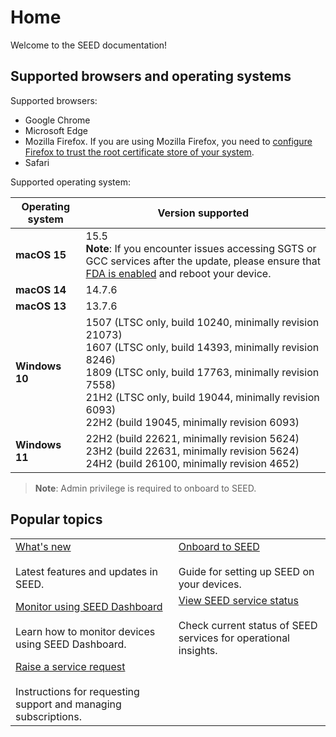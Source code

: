 # Home

Welcome to the SEED documentation! 
 
## Supported browsers and operating systems

Supported browsers:

 - Google Chrome
 - Microsoft Edge
 - Mozilla Firefox. If you are using Mozilla Firefox, you need to [configure Firefox to trust the root certificate store of your system](https://support.mozilla.org/en-US/kb/setting-certificate-authorities-firefox).
 - Safari

Supported operating system:


| **Operating system** | **Version supported** |
|---|---|
| **macOS 15**        | 15.5 <br> **Note**: If you encounter issues accessing SGTS or GCC services after the update, please ensure that [FDA is enabled](https://docs.developer.tech.gov.sg/docs/security-suite-for-engineering-endpoint-devices/post-onboarding-instructions/macos-latest?id=ensure-full-disk-access-fda-is-enabled-for-seed-components) and reboot your device. |
| **macOS 14**        | 14.7.6 |
| **macOS 13**        | 13.7.6 |
| **Windows 10**      | 1507 (LTSC only, build 10240, minimally revision 21073) <br> 1607 (LTSC only, build 14393, minimally revision 8246) <br> 1809 (LTSC only, build 17763, minimally revision 7558) <br> 21H2 (LTSC only, build 19044, minimally revision 6093) <br> 22H2 (build 19045, minimally revision 6093) |
| **Windows 11**      | 22H2 (build 22621, minimally revision 5624) <br> 23H2 (build 22631, minimally revision 5624) <br> 24H2 (build 26100, minimally revision 4652) |


> **Note**:
> Admin privilege is required to onboard to SEED.



## Popular topics
|  |  | 
| --- | --- |
| [What's new](release-notes)</br></br> Latest features and updates in SEED. | [Onboard to SEED](/onboard-device/seed-prerequisites.md) </br></br> Guide for setting up SEED on your devices. |
| [Monitor using SEED Dashboard](/seed-dashboard/seed-dashboard-overview.md) </br></br> Learn how to monitor devices using SEED Dashboard. | [View SEED service status](/support/seed-status.md)</br></br> Check current status of SEED services for operational insights.  |
|  [Raise a service request](/support/raise-service-request.md) </br></br> Instructions for requesting support and managing subscriptions. | 

